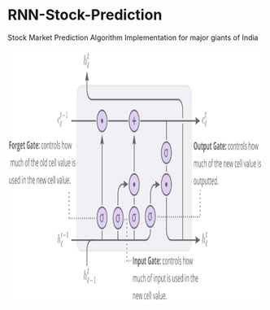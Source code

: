 # RNN-Stock-Prediction
Stock Market Prediction Algorithm Implementation for major giants of India

<img src="lstm-web.svg" width="500" height="500">